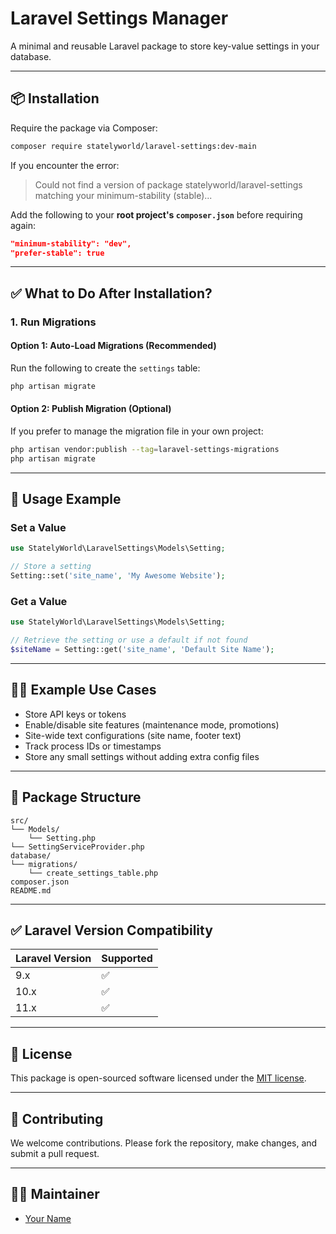 # Laravel Settings Manager

A minimal and reusable Laravel package to store key-value settings in your database.

---

## 📦 Installation

Require the package via Composer:

```bash
composer require statelyworld/laravel-settings:dev-main
```

If you encounter the error:
> Could not find a version of package statelyworld/laravel-settings matching your minimum-stability (stable)...

Add the following to your **root project's `composer.json`** before requiring again:

```json
"minimum-stability": "dev",
"prefer-stable": true
```

---

## ✅ What to Do After Installation?

### 1. **Run Migrations**

#### Option 1: Auto-Load Migrations (Recommended)

Run the following to create the `settings` table:

```bash
php artisan migrate
```

#### Option 2: Publish Migration (Optional)

If you prefer to manage the migration file in your own project:

```bash
php artisan vendor:publish --tag=laravel-settings-migrations
php artisan migrate
```

---

## 🚀 Usage Example

### Set a Value

```php
use StatelyWorld\LaravelSettings\Models\Setting;

// Store a setting
Setting::set('site_name', 'My Awesome Website');
```

### Get a Value

```php
use StatelyWorld\LaravelSettings\Models\Setting;

// Retrieve the setting or use a default if not found
$siteName = Setting::get('site_name', 'Default Site Name');
```

---

## 🧑‍💻 Example Use Cases

- Store API keys or tokens
- Enable/disable site features (maintenance mode, promotions)
- Site-wide text configurations (site name, footer text)
- Track process IDs or timestamps
- Store any small settings without adding extra config files

---

## 📂 Package Structure

```
src/
└── Models/
    └── Setting.php
└── SettingServiceProvider.php
database/
└── migrations/
    └── create_settings_table.php
composer.json
README.md
```

---

## ✅ Laravel Version Compatibility

| Laravel Version | Supported |
|-----------------|-----------|
| 9.x             | ✅        |
| 10.x            | ✅        |
| 11.x            | ✅        |

---

## 📝 License

This package is open-sourced software licensed under the [MIT license](LICENSE).

---

## 🙏 Contributing

We welcome contributions. Please fork the repository, make changes, and submit a pull request.

---

## 👨‍💻 Maintainer

- [Your Name](https://github.com/your-profile)
